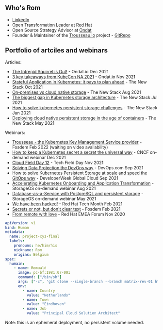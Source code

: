 ## Who's Rom
* [LinkedIn](https://www.linkedin.com/in/rvandepoel/)
* Open Transformation Leader at [Red Hat](https://www.redhat.com/en)
* Open Source Strategy Advisor at [Ondat](https://ondat.io)
* Founder & Maintainer of the [Trousseau.io](https://trousseau.io) project - [GitRepo](https://github.com/ondat/trousseau)

## Portfolio of artciles and webinars
Articles:
* [The Intrepid Squirrel is Out!](https://www.ondat.io/blog/the-intrepid-squirrel-is-out) - Ondat.io Dec 2021
* [3 key takeaways from KubeCon NA 2021](https://www.ondat.io/blog/top-3-key-takeaway-from-kubecon-na-2021) - Ondat.io Nov 2021
* [Stateful Application in Kubernetes: it pays to plan ahead](https://thenewstack.io/why-plan-stateful-application-storage/) - The New Stack Oct 2021
* [On-premises vs cloud native storage](https://thenewstack.io/on-premises-vs-cloud-native-storage/) - The New Stack Aug 2021
* [The biggest gap in Kubernetes storage architecture](https://thenewstack.io/whats-the-biggest-gap-in-kubernetes-storage-architecture/) - The New Stack Jul 2021
* [How to solve kubernetes persistent storage challenges](https://thenewstack.io/how-to-solve-kubernetes-persistent-storage-challenges/) - The New Stack Jun 2021
* [Deploying cloud native persistent storage in the age of containers](https://thenewstack.io/deploying-cloud-native-persistent-storage-in-the-age-of-containers/) - The New Stack May 2021


Webinars:
* [Trousseau - the Kubernetes Key Management Service provider](https://fosdem.org/2022/schedule/event/security_trousseau/) - Fosdem Feb 2022 (waiting on video availability)
* [How to keep a Kubernetes secret a secret the universal way](https://www.youtube.com/watch?v=c2yMlNvhf5U&t) - CNCF on-demand webinar Dec 2021
* [Cloud Field Day 12](https://techfieldday.com/appearance/ondat-presents-at-cloud-field-day-12/) - Tech Field Day Nov 2021
* [Solving Data Protection the DevOps way](https://webinars.devops.com/solving-data-protection-the-devops-way) - DevOps.com Sep 2021
* [How to solve Kubernetes Persistent Storage at scale and speed the GitOps way](https://emamo.com/event/developerweek-global-cloud-2021/r/speaker/romuald-vandepoel) - DeveloperWeek Global Cloud Sep 2021
* [Accelerating Kubernetes Onboarding and Application Transformation](https://info.ondat.io/accelerating-kubernetes-onboarding-and-application-transformation-on-demand) - StorageOS on-demand webinar Aug 2021
* [Database-as-a-Service with PostgreSQL and persistent storage](https://info.ondat.io/on-demand-webinar-database-as-a-service-with-postgresql-and-persistent-storage-download) - StorageOS on-demand webinar May 2021
* [We have been hacked!](https://www.youtube.com/watch?v=NhleEdvAI_Y) - Red Hat Tech Month Feb 2021
* [Secrets or not, but don't clear text](https://archive.fosdem.org/2021/schedule/event/kubernetes_secret_management/) - Fosdem Feb 2021
* [From remote with love](https://www.redhat.com/en/forums/emea/benelux-track) - Red Hat EMEA Forum Nov 2020

```yaml
apiVersion: v1
kind: Human
metadata:
  name: project-xyz-final
  labels:
    pronouns: he/him/his
    nickname: Rom
    origins: Belgium
spec:
  humain:
    - name: Romuald
      image: pc-bf:1981.07-001
      command: ["/bin/sh"]
      args: ["-c", 'git clone --single-branch --branch matrix-rev-01 https://github.com/rovandep/pc-bf.git; cd battery; ./configure; make; ./run']
      env:
        - name: Country
          value: "Netherlands"
        - name: Town
          value: "Eindhoven"
        - name: Job
          value: "Principal Cloud Solution Architect"
```
Note: this is an ephemeral deployment, no persistent volume needed.

<!--
**rovandep/rovandep** is a ✨ _special_ ✨ repository because its `README.md` (this file) appears on your GitHub profile.

Here are some ideas to get you started:

- 🔭 I’m currently working on ...
- 🌱 I’m currently learning ...
- 👯 I’m looking to collaborate on ...
- 🤔 I’m looking for help with ...
- 💬 Ask me about ...
- 📫 How to reach me: ...
- 😄 Pronouns: ...
- ⚡ Fun fact: ...
-->
